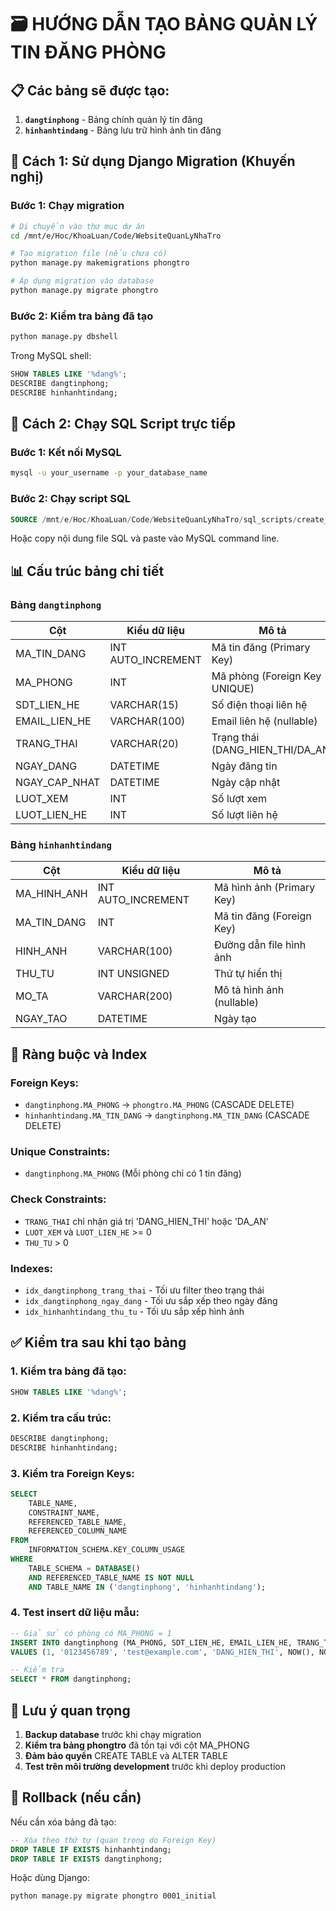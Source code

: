# 🗃️ HƯỚNG DẪN TẠO BẢNG QUẢN LÝ TIN ĐĂNG PHÒNG

## 📋 Các bảng sẽ được tạo:

1. **`dangtinphong`** - Bảng chính quản lý tin đăng
2. **`hinhanhtindang`** - Bảng lưu trữ hình ảnh tin đăng

## 🚀 Cách 1: Sử dụng Django Migration (Khuyến nghị)

### Bước 1: Chạy migration
```bash
# Di chuyển vào thư mục dự án
cd /mnt/e/Hoc/KhoaLuan/Code/WebsiteQuanLyNhaTro

# Tạo migration file (nếu chưa có)
python manage.py makemigrations phongtro

# Áp dụng migration vào database
python manage.py migrate phongtro
```

### Bước 2: Kiểm tra bảng đã tạo
```bash
python manage.py dbshell
```

Trong MySQL shell:
```sql
SHOW TABLES LIKE '%dang%';
DESCRIBE dangtinphong;
DESCRIBE hinhanhtindang;
```

## 🔧 Cách 2: Chạy SQL Script trực tiếp

### Bước 1: Kết nối MySQL
```bash
mysql -u your_username -p your_database_name
```

### Bước 2: Chạy script SQL
```sql
SOURCE /mnt/e/Hoc/KhoaLuan/Code/WebsiteQuanLyNhaTro/sql_scripts/create_dang_tin_phong_tables.sql;
```

Hoặc copy nội dung file SQL và paste vào MySQL command line.

## 📊 Cấu trúc bảng chi tiết

### Bảng `dangtinphong`
| Cột | Kiểu dữ liệu | Mô tả |
|-----|-------------|--------|
| MA_TIN_DANG | INT AUTO_INCREMENT | Mã tin đăng (Primary Key) |
| MA_PHONG | INT | Mã phòng (Foreign Key - UNIQUE) |
| SDT_LIEN_HE | VARCHAR(15) | Số điện thoại liên hệ |
| EMAIL_LIEN_HE | VARCHAR(100) | Email liên hệ (nullable) |
| TRANG_THAI | VARCHAR(20) | Trạng thái (DANG_HIEN_THI/DA_AN) |
| NGAY_DANG | DATETIME | Ngày đăng tin |
| NGAY_CAP_NHAT | DATETIME | Ngày cập nhật |
| LUOT_XEM | INT | Số lượt xem |
| LUOT_LIEN_HE | INT | Số lượt liên hệ |

### Bảng `hinhanhtindang`
| Cột | Kiểu dữ liệu | Mô tả |
|-----|-------------|--------|
| MA_HINH_ANH | INT AUTO_INCREMENT | Mã hình ảnh (Primary Key) |
| MA_TIN_DANG | INT | Mã tin đăng (Foreign Key) |
| HINH_ANH | VARCHAR(100) | Đường dẫn file hình ảnh |
| THU_TU | INT UNSIGNED | Thứ tự hiển thị |
| MO_TA | VARCHAR(200) | Mô tả hình ảnh (nullable) |
| NGAY_TAO | DATETIME | Ngày tạo |

## 🔐 Ràng buộc và Index

### Foreign Keys:
- `dangtinphong.MA_PHONG` → `phongtro.MA_PHONG` (CASCADE DELETE)
- `hinhanhtindang.MA_TIN_DANG` → `dangtinphong.MA_TIN_DANG` (CASCADE DELETE)

### Unique Constraints:
- `dangtinphong.MA_PHONG` (Mỗi phòng chỉ có 1 tin đăng)

### Check Constraints:
- `TRANG_THAI` chỉ nhận giá trị 'DANG_HIEN_THI' hoặc 'DA_AN'
- `LUOT_XEM` và `LUOT_LIEN_HE` >= 0
- `THU_TU` > 0

### Indexes:
- `idx_dangtinphong_trang_thai` - Tối ưu filter theo trạng thái
- `idx_dangtinphong_ngay_dang` - Tối ưu sắp xếp theo ngày đăng
- `idx_hinhanhtindang_thu_tu` - Tối ưu sắp xếp hình ảnh

## ✅ Kiểm tra sau khi tạo bảng

### 1. Kiểm tra bảng đã tạo:
```sql
SHOW TABLES LIKE '%dang%';
```

### 2. Kiểm tra cấu trúc:
```sql
DESCRIBE dangtinphong;
DESCRIBE hinhanhtindang;
```

### 3. Kiểm tra Foreign Keys:
```sql
SELECT 
    TABLE_NAME,
    CONSTRAINT_NAME,
    REFERENCED_TABLE_NAME,
    REFERENCED_COLUMN_NAME
FROM 
    INFORMATION_SCHEMA.KEY_COLUMN_USAGE 
WHERE 
    TABLE_SCHEMA = DATABASE() 
    AND REFERENCED_TABLE_NAME IS NOT NULL
    AND TABLE_NAME IN ('dangtinphong', 'hinhanhtindang');
```

### 4. Test insert dữ liệu mẫu:
```sql
-- Giả sử có phòng có MA_PHONG = 1
INSERT INTO dangtinphong (MA_PHONG, SDT_LIEN_HE, EMAIL_LIEN_HE, TRANG_THAI, NGAY_DANG, NGAY_CAP_NHAT) 
VALUES (1, '0123456789', 'test@example.com', 'DANG_HIEN_THI', NOW(), NOW());

-- Kiểm tra
SELECT * FROM dangtinphong;
```

## 🚨 Lưu ý quan trọng

1. **Backup database** trước khi chạy migration
2. **Kiểm tra bảng phongtro** đã tồn tại với cột MA_PHONG
3. **Đảm bảo quyền** CREATE TABLE và ALTER TABLE
4. **Test trên môi trường development** trước khi deploy production

## 🔄 Rollback (nếu cần)

Nếu cần xóa bảng đã tạo:
```sql
-- Xóa theo thứ tự (quan trọng do Foreign Key)
DROP TABLE IF EXISTS hinhanhtindang;
DROP TABLE IF EXISTS dangtinphong;
```

Hoặc dùng Django:
```bash
python manage.py migrate phongtro 0001_initial
```